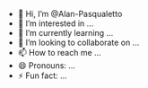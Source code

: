 - 👋 Hi, I’m @Alan-Pasqualetto
- 👀 I’m interested in ...
- 🌱 I’m currently learning ...
- 💞️ I’m looking to collaborate on ...
- 📫 How to reach me ...
- 😄 Pronouns: ...
- ⚡ Fun fact: ...

<!---
Alan-Pasqualetto/Alan-Pasqualetto is a ✨ special ✨ repository because its `README.md` (this file) appears on your GitHub profile.
You can click the Preview link to take a look at your changes.
--->
